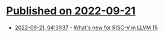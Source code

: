 # [Published on 2022-09-21](index.md)

* [2022-09-21, 04:31:37](https://lobste.rs/s/dok2kp/what_s_new_for_risc_v_llvm_15) - [What's new for RISC-V in LLVM 15](https://muxup.com/2022q3/whats-new-for-risc-v-in-llvm-15)
